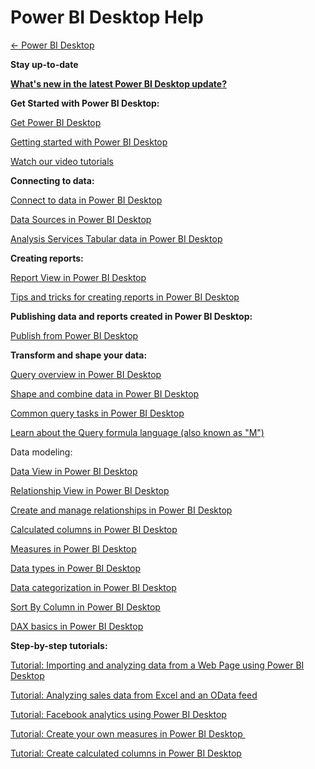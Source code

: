 <properties 
   pageTitle="Power BI Desktop Help"
   description="Power BI Desktop Help"
   services="powerbi" 
   documentationCenter="" 
   authors="v-anpasi" 
   manager="mblythe" 
   editor=""
   tags=""/>
 
<tags
   ms.service="powerbi"
   ms.devlang="NA"
   ms.topic="article"
   ms.tgt_pltfrm="NA"
   ms.workload="powerbi"
   ms.date="06/18/2015"
   ms.author="v-anpasi"/>
# Power BI Desktop Help

[← Power BI Desktop](https://support.powerbi.com/knowledgebase/topics/68530-power-bi-desktop)

**Stay up-to-date**

**[What's new in the latest Power BI Desktop update?](https://support.powerbi.com/knowledgebase/articles/489224-what-s-new-in-the-latest-power-bi-designer-preview)**

**Get Started with Power BI Desktop:**

[Get Power BI Desktop](https://support.powerbi.com/knowledgebase/articles/464158-get-the-power-bi-designer-preview)

[Getting started with Power BI Desktop](https://support.powerbi.com/knowledgebase/articles/471664-getting-started-with-power-bi-designer)

[Watch our video tutorials](https://support.powerbi.com/knowledgebase/articles/461292-power-bi-designer-videos)

**Connecting to data:**

[Connect to data in Power BI Desktop](https://support.powerbi.com/knowledgebase/articles/471635-connect-to-data-in-power-bi-designer)

[Data Sources in Power BI Desktop](https://support.powerbi.com/knowledgebase/articles/471643-data-sources-in-power-bi-designer)

[Analysis Services Tabular data in Power BI Desktop](https://support.powerbi.com/knowledgebase/articles/665278-analysis-services-tabular-data-in-power-bi-desktop)

**Creating reports:**

[Report View in Power BI Desktop](https://support.powerbi.com/knowledgebase/articles/461283-report-view-in-power-bi-designer)

[Tips and tricks for creating reports in Power BI Desktop](https://support.powerbi.com/knowledgebase/articles/464157-tips-and-tricks-for-creating-reports-in-power-bi-d)

**Publishing data and reports created in Power BI Desktop:**

[Publish from Power BI Desktop](https://support.powerbi.com/knowledgebase/articles/461278-upload-power-bi-designer-files)

**Transform and shape your data:**

[Query overview in Power BI Desktop](https://support.powerbi.com/knowledgebase/articles/471646-query-overview-in-power-bi-designer)

[Shape and combine data in Power BI Desktop](https://support.powerbi.com/knowledgebase/articles/471644-shape-and-combine-data-in-power-bi-designer)

[Common query tasks in Power BI Desktop](https://support.powerbi.com/knowledgebase/articles/471648-common-query-tasks-in-power-bi-designer)

[Learn about the Query formula language (also known as "M")](https://support.office.com/en-us/article/Learn-about-Power-Query-formulas-6bc50988-022b-4799-a709-f8aafdee2b2f?CorrelationId=4382f78a-d3a8-4c19-90ab-abf4b09a21a8&ui=en-US&rs=en-US&ad=US)

Data modeling:

[Data View in Power BI Desktop](https://support.powerbi.com/knowledgebase/articles/663202-data-view-in-power-bi-desktop)

[Relationship View in Power BI Desktop](https://support.powerbi.com/knowledgebase/articles/663229-relationship-view-in-power-bi-desktop)

[Create and manage relationships in Power BI Desktop](https://support.powerbi.com/knowledgebase/articles/464155-create-and-manage-relationships-in-power-bi-design)

[Calculated columns in Power BI Desktop](http://support.powerbi.com/knowledgebase/articles/590598)

[Measures in Power BI Desktop](https://support.powerbi.com/knowledgebase/articles/554577-measures-in-power-bi-designer)

[Data types in Power BI Desktop](https://support.powerbi.com/knowledgebase/articles/558030-data-types-in-power-bi-designer)

[Data categorization in Power BI Desktop](http://support.powerbi.com/knowledgebase/articles/594282)

[Sort By Column in Power BI Desktop](http://support.powerbi.com/knowledgebase/articles/592116)

[DAX basics in Power BI Desktop](https://support.powerbi.com/knowledgebase/articles/554619-quickstart-learn-dax-basics-in-power-bi-designer)


**Step-by-step tutorials:**

[Tutorial: Importing and analyzing data from a Web Page using Power BI Desktop](https://support.powerbi.com/knowledgebase/articles/461315-tutorial-importing-and-analyzing-data-from-a-web)

[Tutorial: Analyzing sales data from Excel and an OData feed](https://support.powerbi.com/knowledgebase/articles/471597-tutorial-analyzing-sales-data-from-excel-and-an-o)

[Tutorial: Facebook analytics using Power BI Desktop](https://support.powerbi.com/knowledgebase/articles/461312-tutorial-facebook-analytics-using-power-bi-design)

[Tutorial: Create your own measures in Power BI Desktop ](https://support.powerbi.com/knowledgebase/articles/556656-tutorial-create-your-own-measures-in-power-bi-des)

[Tutorial: Create calculated columns in Power BI Desktop](http://support.powerbi.com/knowledgebase/articles/590610)

